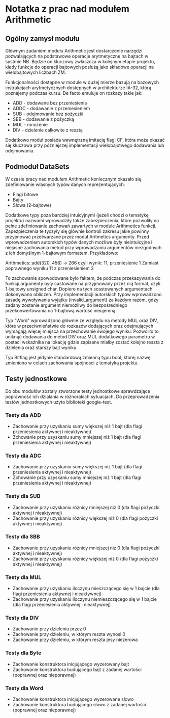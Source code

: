 # Notatka z prac nad modułem Arithmetic

## Ogólny zamysł modułu
Głównym zadaniem modułu Arithmetic jest dostarczenie narzędzi pozwalających na podstawowe operacje arytmetyczne na bajtach w systmie NB. Będzie on kluczowy zwłaszcza w kolejnym etapie projektu, kiedy funkcje do operacji bajtowych posłużą jako składowe operacji na wielobajtowych liczbach ZM.

Funkcjonalności dostępne w module w dużej mierze bazują na bazowych instrukcjach arytmetycznych dostępnych w architekturze IA-32, którą poznajemy podczas kursu. De facto emuluje on rozkazy takie jak:
* ADD - dodawane bez przeniesienia
* ADDC - dodawanie z przeniesieniem
* SUB - odejmowanie bez pożyczki
* SBB - dodawanie z pożyczką
* MUL - mnożenie
* DIV - dzielenie całkowite z resztą

Dodatkowo moduł posiada wewnętrzną imitację flagi CF, która może okazać się kluczowa przy późniejszej implementacji wielobajotwego dodawania lub odejmowania.

## Podmoduł DataSets
W czasie pracy nad modułem Arithmetic koniecznym okazało się zdefiniowanie własnych typów danych reprezentujących:
* Flagi bitowe
* Bajty
* Słowa (2-bajtowe)

Dodatkowe typy poza bardziej intuicyjnymi (jeżeli chodzi o tematykę projektu) nazwami wprowadziły także zabezpieczenia, które pozwoliły na pełne zdefiniowanie zachowań zawartych w module Arithmetics funkcji. Zapezpieczenia te tyczyły się głównie kontroli zakresu jakie powinny przyjmować przetwarzane przez moduł Aritmetics argumenty. Przed wprowadzeniem autorskich typów danych możliwe były nieintuicyjne i niejasne zachowania metod przy wprowadzaniu argumentów niezgodnych z ich domyślnym 1-bajtowym formatem. Przykładowo:

Arithmetics::add(320, 456) -> 266 czyli wynik: 11, przeniesienie 1
Zamiast poprawnego wyniku 11 z przeniesieniem 3

To zachowanie spowodowane było faktem, że podczas przekazywania do funkcji argumenty były castowane na przyjmowany przez nią format, czyli 1-bajtowy unsigned char. Dopiero na tych scastowanych argumentach dokonywano obliczeń. Przy implementacji autorskich typów wprowadzono zasadę wywoływania wyjątku (invalid_argument) za każdym razem, gdzy zadany zostanie argument niemożliwy do bezpośredniego przekonwertowania na 1-bajtową wartość nieujemną. 

Typ "Word" wprowadzono głównie ze względu na metody MUL oraz DIV, które w przeciwnieństwie do rozkazów dodających oraz odejmujących wymagają więcej miejsca na przechowanie swojego wyniku. Pozwoliło to uniknąć dodawania do metod DIV oraz MUL dodatkowego parametru w postaci wskaźnika na lokację gdzie zapisane miałby zostać kolejno reszta z dzielenia oraz starszy bajt wyniku.

Typ Bitflag jest jedynie standardową zmienną typu bool, której nazwę zmieniono w celach zachowania spójności z tematyką projektu.

## Testy jednostkowe
Do obu modułów zostały stworzone testy jednostkowe sprawdzające poprawność ich działania w różnorakich sytuacjach. Do przeprowadzenia testów jednostkowych użyto biblioteki google-test.

### Testy dla ADD
* Zachowanie przy uzyskaniu sumy większej niż 1 bajt (dla flagi przeniesienia aktywnej i nieaktywnej)
* Zchowanie przy uzyskaniu sumy mniejszej niż 1 bajt (dla flagi przeniesienia aktywnej i nieaktywnej)

### Testy dla ADC
* Zachowanie przy uzyskaniu sumy większej niż 1 bajt (dla flagi przeniesienia aktywnej i nieaktywnej)
* Zchowanie przy uzyskaniu sumy mniejszej niż 1 bajt (dla flagi przeniesienia aktywnej i nieaktywnej)

### Testy dla SUB
* Zachowanie przy uzyskaniu różnicy mniejszej niż 0 (dla flagi pożyczki aktywnej i nieaktywnej)
* Zachowanie przy uzyskaniu różnicy większej niż 0 (dla flagi pożyczki aktywnej i nieaktywnej)

### Testy dla SBB
* Zachowanie przy uzyskaniu różnicy mniejszej niż 0 (dla flagi pożyczki aktywnej i nieaktywnej)
* Zachowanie przy uzyskaniu różnicy większej niż 0 (dla flagi pożyczki aktywnej i nieaktywnej)

### Testy dla MUL
* Zachowanie przy uzyskaniu iloczynu mieszczącego się w 1 bajcie (dla flagi przeniesienia aktywnej i nieaktywnej)
* Zachowanie przy uzyskaniu iloczynu niemieszczącego się w 1 bajcie (dla flagi przeniesienia aktywnej i nieaktywnej)

### Testy dla DIV
* Zachowanie przy dzieleniu przez 0
* Zachowanie przy dzieleniu, w którym reszta wynosi 0
* Zachowanie przy dzieleniu, w którym reszta jesy niezerowa

### Testy dla Byte
* Zachowanie konstruktora inicjującego wyzerowany bajt
* Zachowanie konstruktora budującego bajt z zadanej wartości (poprawnej oraz nieporawnej)

### Testy dla Word
* Zachowanie konstruktora inicjującego wyzerowane słowo
* Zachowanie konstruktora budującego słowo z zadanej wartości (poprawnej oraz nieporawnej)

